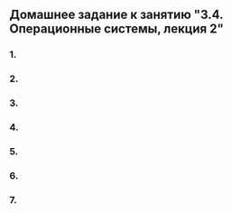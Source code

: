 ## Домашнее задание к занятию "3.4. Операционные системы, лекция 2"

### 1. 
### 2.
### 3.
### 4.
### 5.
### 6.
### 7.
